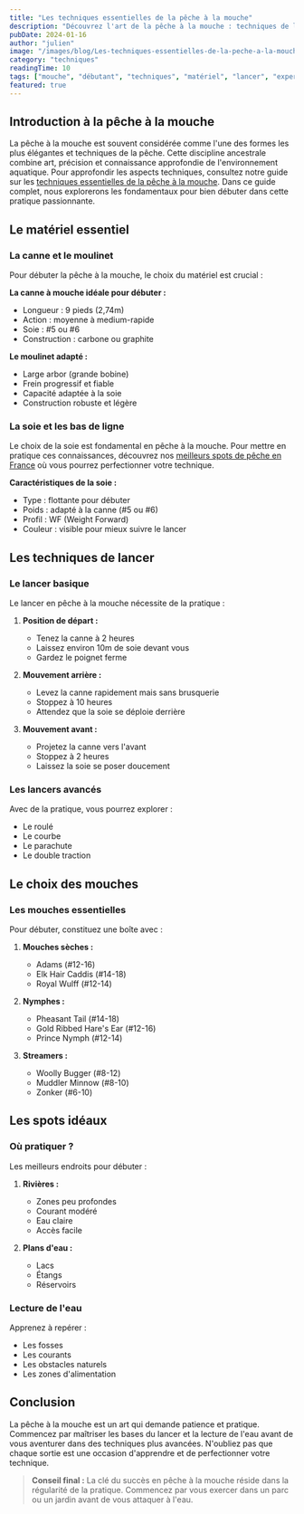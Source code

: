 ```yaml
---
title: "Les techniques essentielles de la pêche à la mouche"
description: "Découvrez l'art de la pêche à la mouche : techniques de lancer, choix des mouches et spots idéaux pour débuter dans cette discipline élégante."
pubDate: 2024-01-16
author: "julien"
image: "/images/blog/Les-techniques-essentielles-de-la-peche-a-la-mouche.webp"
category: "techniques"
readingTime: 10
tags: ["mouche", "débutant", "techniques", "matériel", "lancer", "expert"]
featured: true
---
```


## Introduction à la pêche à la mouche

La pêche à la mouche est souvent considérée comme l'une des formes les plus élégantes et techniques de la pêche. Cette discipline ancestrale combine art, précision et connaissance approfondie de l'environnement aquatique. Pour approfondir les aspects techniques, consultez notre guide sur les [techniques essentielles de la pêche à la mouche](/blog/techniques-peche-mouche). Dans ce guide complet, nous explorerons les fondamentaux pour bien débuter dans cette pratique passionnante.

## Le matériel essentiel

### La canne et le moulinet

Pour débuter la pêche à la mouche, le choix du matériel est crucial :

**La canne à mouche idéale pour débuter :**
- Longueur : 9 pieds (2,74m)
- Action : moyenne à medium-rapide
- Soie : #5 ou #6
- Construction : carbone ou graphite

**Le moulinet adapté :**
- Large arbor (grande bobine)
- Frein progressif et fiable
- Capacité adaptée à la soie
- Construction robuste et légère

### La soie et les bas de ligne

Le choix de la soie est fondamental en pêche à la mouche. Pour mettre en pratique ces connaissances, découvrez nos [meilleurs spots de pêche en France](/blog/meilleurs-spots-france) où vous pourrez perfectionner votre technique.

**Caractéristiques de la soie :**
- Type : flottante pour débuter
- Poids : adapté à la canne (#5 ou #6)
- Profil : WF (Weight Forward)
- Couleur : visible pour mieux suivre le lancer

## Les techniques de lancer

### Le lancer basique

Le lancer en pêche à la mouche nécessite de la pratique :

1. **Position de départ :**
   - Tenez la canne à 2 heures
   - Laissez environ 10m de soie devant vous
   - Gardez le poignet ferme

2. **Mouvement arrière :**
   - Levez la canne rapidement mais sans brusquerie
   - Stoppez à 10 heures
   - Attendez que la soie se déploie derrière

3. **Mouvement avant :**
   - Projetez la canne vers l'avant
   - Stoppez à 2 heures
   - Laissez la soie se poser doucement

### Les lancers avancés

Avec de la pratique, vous pourrez explorer :

- Le roulé
- Le courbe
- Le parachute
- Le double traction

## Le choix des mouches

### Les mouches essentielles

Pour débuter, constituez une boîte avec :

1. **Mouches sèches :**
   - Adams (#12-16)
   - Elk Hair Caddis (#14-18)
   - Royal Wulff (#12-14)

2. **Nymphes :**
   - Pheasant Tail (#14-18)
   - Gold Ribbed Hare's Ear (#12-16)
   - Prince Nymph (#12-14)

3. **Streamers :**
   - Woolly Bugger (#8-12)
   - Muddler Minnow (#8-10)
   - Zonker (#6-10)

## Les spots idéaux

### Où pratiquer ?

Les meilleurs endroits pour débuter :

1. **Rivières :**
   - Zones peu profondes
   - Courant modéré
   - Eau claire
   - Accès facile

2. **Plans d'eau :**
   - Lacs
   - Étangs
   - Réservoirs

### Lecture de l'eau

Apprenez à repérer :

- Les fosses
- Les courants
- Les obstacles naturels
- Les zones d'alimentation

## Conclusion

La pêche à la mouche est un art qui demande patience et pratique. Commencez par maîtriser les bases du lancer et la lecture de l'eau avant de vous aventurer dans des techniques plus avancées. N'oubliez pas que chaque sortie est une occasion d'apprendre et de perfectionner votre technique.

> **Conseil final :** La clé du succès en pêche à la mouche réside dans la régularité de la pratique. Commencez par vous exercer dans un parc ou un jardin avant de vous attaquer à l'eau.
